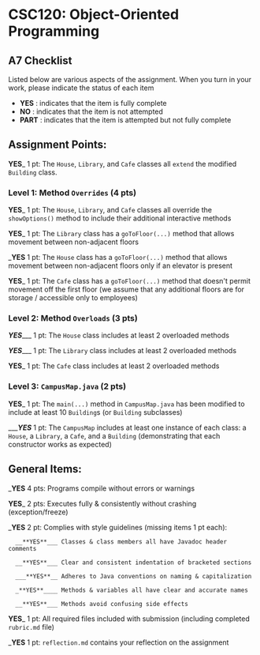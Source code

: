 # CSC120: Object-Oriented Programming
## A7 Checklist

Listed below are various aspects of the assignment.  When you turn in your work, please indicate the status of each item

- **YES** : indicates that the item is fully complete
- **NO** : indicates that the item is not attempted
- **PART** : indicates that the item is attempted but not fully complete


## Assignment Points:

__**YES**___ 1 pt: The `House`, `Library`, and `Cafe` classes all `extend` the modified `Building` class.

### Level 1: Method `Overrides` (4 pts)

__**YES**___ 1 pt: The `House`, `Library`, and `Cafe` classes all override the `showOptions()` method to include their additional interactive methods

__**YES**___ 1 pt: The `Library` class has a `goToFloor(...)` method that allows movement between non-adjacent floors

___**YES**__ 1 pt: The `House` class has a `goToFloor(...)` method that allows movement between non-adjacent floors only if an elevator is present

__**YES**___ 1 pt: The `Cafe` class has a `goToFloor(...)` method that doesn't permit movement off the first floor (we assume that any additional floors are for storage / accessible only to employees)

### Level 2: Method `Overloads` (3 pts)

_**YES**____ 1 pt: The `House` class includes at least 2 overloaded methods

_**YES**____ 1 pt: The `Library` class includes at least 2 overloaded methods

__**YES**___ 1 pt: The `Cafe` class includes at least 2 overloaded methods

### Level 3: `CampusMap.java` (2 pts)

__**YES**___ 1 pt: The `main(...)` method in `CampusMap.java` has been modified to include at least 10 `Building`s (or `Building` subclasses)

____**YES**_ 1 pt: The `CampusMap` includes at least one instance of each class: a `House`, a `Library`, a `Cafe`, and a `Building` (demonstrating that each constructor works as expected)



## General Items:

___**YES**__ 4 pts: Programs compile without errors or warnings

__**YES**___ 2 pts: Executes fully & consistently without crashing (exception/freeze)

___**YES**__ 2 pt: Complies with style guidelines (missing items 1 pt each):

      __**YES**___ Classes & class members all have Javadoc header comments

      __**YES**___ Clear and consistent indentation of bracketed sections

      ___**YES**__ Adheres to Java conventions on naming & capitalization

      _**YES**____ Methods & variables all have clear and accurate names

      __**YES**___ Methods avoid confusing side effects

__**YES**___ 1 pt: All required files included with submission (including completed `rubric.md` file)

___**YES**__ 1 pt: `reflection.md` contains your reflection on the assignment
